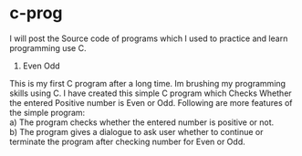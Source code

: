 # c-prog
I will post the Source code of programs which I used to practice and learn programming use C.

1) Even Odd

This is my first C program after a long time. Im brushing my programming skills using C.
I have created this simple C program which Checks Whether the entered Positive number is Even or Odd.
Following are more features of the simple program:\
  a) The program checks whether the entered number is positive or not.\
  b) The program gives a dialogue to ask user whether to continue or terminate the program after checking number for Even or Odd.
